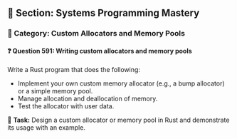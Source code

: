 ## 📘 Section: Systems Programming Mastery  
### 🔹 Category: Custom Allocators and Memory Pools  
#### ❓ Question 591: Writing custom allocators and memory pools

Write a Rust program that does the following:

- Implement your own custom memory allocator (e.g., a bump allocator) or a simple memory pool.
- Manage allocation and deallocation of memory.
- Test the allocator with user data.

🔧 **Task:** Design a custom allocator or memory pool in Rust and demonstrate its usage with an example.

